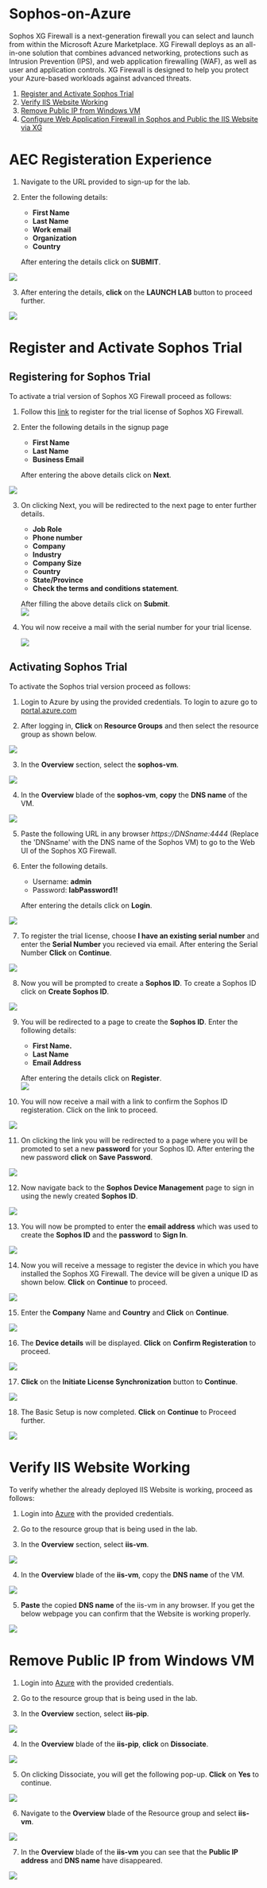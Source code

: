 # Sophos-on-Azure

Sophos XG Firewall is a next-generation firewall you can select and launch from within the Microsoft Azure Marketplace. XG Firewall deploys as an all-in-one solution that combines advanced networking, protections such as Intrusion Prevention (IPS), and web application firewalling (WAF), as well as user and application controls. XG Firewall is designed to help you protect your Azure-based workloads against advanced threats.


<!-- TOC -->

1. [Register and Activate Sophos Trial](/Hands-on-Lab/Register-and-Activate-Sophos-Trial.md)  
2. [Verify IIS Website Working ](/Hands-on-Lab/Verify-IIS-Website-Working.md)  
3. [Remove Public IP from Windows VM](/Hands-on-Lab/Remove-Public-IP-from-Windows-VM.md)    
4. [Configure Web Application Firewall in Sophos and Public the IIS Website via XG](/Hands-on-Lab/Configure-Web-Application-Firewall-in-Sophos-and-Public-the-IIS-Website-via-XG.md)    




<!-- /TOC -->

# AEC Registeration Experience  

1. Navigate to the URL provided to sign-up for the lab.  

2. Enter the following details:  
   * **First Name**  
   * **Last Name**  
   * **Work email**  
   * **Organization**  
   * **Country**  
   
   After entering the details click on **SUBMIT**.  
   
<img src="/images/AEC registeration.png"/>  

3. After entering the details, **click** on the **LAUNCH LAB** button to proceed further.      

<img src="/images/launch lab button.png"/>  


# Register and Activate Sophos Trial

## Registering for Sophos Trial

To activate a trial version of Sophos XG Firewall proceed as follows:  

1.  Follow this [link](https://secure2.sophos.com/en-us/products/next-gen-firewall/free-trial.aspx) to register for the trial license of Sophos XG Firewall.  

2.  Enter the following details in the signup page  
    * **First Name**    
    * **Last Name**  
    * **Business Email**  
    
    After entering the above details click on **Next**.   

<img src="/images/sophos trial signup image 1.png"/>  

3. On clicking Next, you will be redirected to the next page to enter further details.  
   * **Job Role**  
   * **Phone number**  
   * **Company**  
   * **Industry**  
   * **Company Size**  
   * **Country**  
   * **State/Province**  
   * **Check the terms and conditions statement**.  
   
   After filling the above details click on **Submit**.  
   <img src="/images/sophos trial signup image 2.png"/>  
   
4. You wil now receive a mail with the serial number for your trial license.  
   
   <img src="/images/sophos seiral number mail.png"/>    

## Activating Sophos Trial  

To activate the Sophos trial version proceed as follows:  

1. Login to Azure by using the provided credentials. To login to azure go to [portal.azure.com](https://portal.azure.com/)  

2. After logging in, **Click** on **Resource Groups** and then select the resource group as shown below.  
<img src="/images/selecting rg.png"/>  

3. In the **Overview** section, select the **sophos-vm**.  
<img src="/images/selecting sophos vm.png"/>  

4. In the **Overview** blade of the **sophos-vm**, **copy** the **DNS name** of the VM.  
<img src="/images/copy dns of sophus vm.png"/>  

5. Paste the following URL in any browser *https://DNSname:4444* (Replace the 'DNSname' with the DNS name of the Sophos VM) to go to the Web UI of the Sophos XG Firewall.  

6. Enter the following details.  
   * Username: **admin**  
   * Password: **labPassword1!**  
   
   After entering the details click on **Login**. 
<img src="/images/sophos login.png"/>  

7. To register the trial license, choose **I have an existing serial number** and enter the **Serial Number** you recieved via email. After entering the Serial Number **Click** on **Continue**.    
<img src="/images/serial number entering.png"/>  

8. Now you will be prompted to create a **Sophos ID**. To create a Sophos ID click on **Create Sophos ID**.  
<img src="/images/sophos id creation.png"/>  

9. You will be redirected to a page to create the **Sophos ID**. Enter the following details:  
   * **First Name.**  
   * **Last Name**  
   * **Email Address**  
   
   After entering the details click on **Register**.  
   <img src="/images/sophos id details.png"/>  
   
10. You will now receive a mail with a link to confirm the Sophos ID registeration. Click on the link to proceed.  
<img src="/images/sophos id confirmation.png"/>  

11. On clicking the link you will be redirected to a page where you will be promoted to set a new **password** for your Sophos ID. After entering the new password **click** on **Save Password**.    
<img src="/images/sophos id password set.png"/>  
   

12. Now navigate back to the **Sophos Device Management** page to sign in using the newly created **Sophos ID**.  
<img src="/images/sophos device mgmt page.png"/>  

13. You will now be prompted to enter the **email address** which was used to create the **Sophos ID** and the **password** to **Sign In**.  
<img src="/images/signing in using sophos id.png"/>    

14. Now you will receive a message to register the device in which you have installed the Sophos XG Firewall. The device will be given a unique ID as shown below. **Click** on **Continue** to proceed.  
<img src="/images/sophos device registeration.png"/>  

15. Enter the **Company** Name and **Country** and **Click** on **Continue**.  
<img src="/images/company name and country.png"/>    

16. The **Device details** will be displayed. **Click** on **Confirm Registeration** to proceed.  
<img src="/images/deve details confirmation.png"/>  

17. **Click** on the **Initiate License Synchronization** button to **Continue**.  
<img src="/images/initate license sync.png"/>  

18. The Basic Setup is now completed. **Click** on **Continue** to Proceed further.  
<img src="/images/basic setup complete.png"/>  


# Verify IIS Website Working

To verify whether the already deployed IIS Website is working, proceed as follows:  

1. Login into [Azure](https://portal.azure.com/) with the provided credentials.  
2. Go to the resource group that is being used in the lab.  

3. In the **Overview** section, select **iis-vm**.  
<img src="/images/select iis vm.png"/>  

4. In the **Overview** blade of the **iis-vm**, copy the **DNS name** of the VM.  
<img src="/images/copy dns of iis vm.png"/>    

5. **Paste** the copied **DNS name** of the iis-vm in any browser. If you get the below webpage you can confirm that the Website is working properly.  
<img src="/images/webserver working properly.png"/>  


# Remove Public IP from Windows VM  

1. Login into [Azure](https://portal.azure.com/) with the provided credentials.  
2. Go to the resource group that is being used in the lab.  

3. In the **Overview** section, select **iis-pip**.  
<img src="/images/select iis pip.png"/>  

4. In the **Overview** blade of the **iis-pip**, **click** on **Dissociate**.  
<img src="/images/dissociate pip.png"/>  

5. On clicking Dissociate, you will get the following pop-up. **Click** on **Yes** to continue.  
<img src="/images/dissociate yes.png"/>  

6. Navigate to the **Overview** blade of the Resource group and select **iis-vm**.  
<img src="/images/select iis vm.png"/>  

7. In the **Overview** blade of the **iis-vm** you can see that the **Public IP address** and  **DNS name** have disappeared.  
<img src="/images/pip gone.png"/>  


